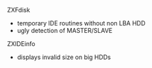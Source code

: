 ZXFdisk
- temporary IDE routines without non LBA HDD
- ugly detection of MASTER/SLAVE


ZXIDEinfo
- displays invalid size on big HDDs


